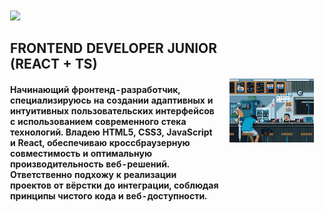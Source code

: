 <div align="center">
  <!-- <img src="https://skillicons.dev/icons?i=html,css,js,ts,bootstrap,react,vercel,nodejs,npm,express,mongodb,git,github,figma" /> -->
  <table style="border: 1px solid transparent; border-collapse: collapse;">
    <tr>
      <td width="70%" align="left" style="border: 1px solid transparent;">
        <img src="https://skillicons.dev/icons?i=html,css,js,ts,react,vercel,nodejs,npm,git"/>
        <h2>FRONTEND DEVELOPER JUNIOR (REACT + TS)</h1>
        <h4>Начинающий фронтенд-разработчик, специализируюсь на создании адаптивных и интуитивных пользовательских интерфейсов с использованием современного стека технологий. Владею HTML5, CSS3, JavaScript и React, обеспечиваю кроссбраузерную совместимость и оптимальную производительность веб-решений. Ответственно подхожу к реализации проектов от вёрстки до интеграции, соблюдая принципы чистого кода и веб-доступности.</h3>
      </td>
      <td width="30%" align="center" style="border: 1px solid transparent;">
        <img src="https://github.com/Bogatyrev-Islam/Bogatyrev-Islam/raw/main/гиф%20анимация.gif" alt="Анимация проекта" width="400"/>
      </td>
    </tr>
  </table>
</div>
